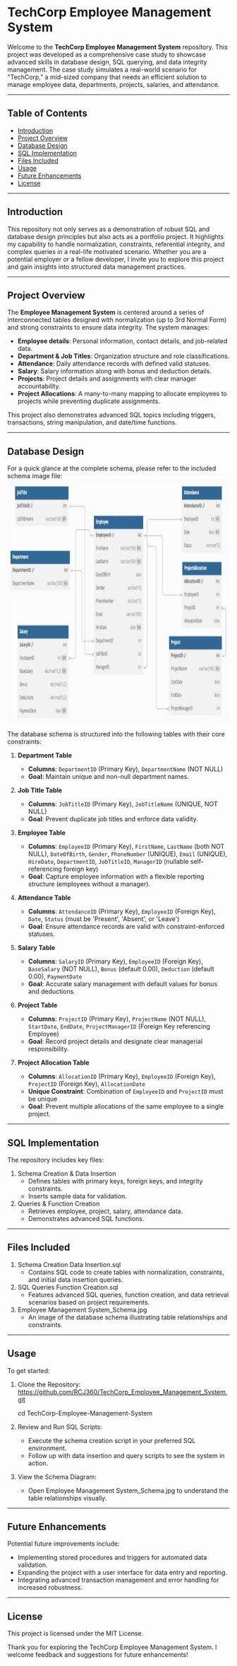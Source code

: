 # TechCorp Employee Management System

Welcome to the **TechCorp Employee Management System** repository. This project was developed as a comprehensive case study to showcase advanced skills in database design, SQL querying, and data integrity management. The case study simulates a real-world scenario for "TechCorp," a mid-sized company that needs an efficient solution to manage employee data, departments, projects, salaries, and attendance.

---
## Table of Contents

- [Introduction](#introduction)
- [Project Overview](#project-overview)
- [Database Design](#database-design)
- [SQL Implementation](#sql-implementation)
- [Files Included](#files-included)
- [Usage](#usage)
- [Future Enhancements](#future-enhancements)
- [License](#license)

---
## Introduction

This repository not only serves as a demonstration of robust SQL and database design principles but also acts as a portfolio project. It highlights my capability to handle normalization, constraints, referential integrity, and complex queries in a real-life motivated scenario. Whether you are a potential employer or a fellow developer, I invite you to explore this project and gain insights into structured data management practices.

---

## Project Overview

The **Employee Management System** is centered around a series of interconnected tables designed with normalization (up to 3rd Normal Form) and strong constraints to ensure data integrity. The system manages:

- **Employee details**: Personal information, contact details, and job-related data.
- **Department & Job Titles**: Organization structure and role classifications.
- **Attendance**: Daily attendance records with defined valid statuses.
- **Salary**: Salary information along with bonus and deduction details.
- **Projects**: Project details and assignments with clear manager accountability.
- **Project Allocations**: A many-to-many mapping to allocate employees to projects while preventing duplicate assignments.

This project also demonstrates advanced SQL topics including triggers, transactions, string manipulation, and date/time functions.

---

## Database Design

For a quick glance at the complete schema, please refer to the included schema image file: 
<img src='https://github.com/RCJ360/TechCorp_Employee_Management_System/blob/main/Employee%20Management%20System_Schema.jpg' width='1000' height = '550'>

The database schema is structured into the following tables with their core constraints:

1. **Department Table**  
   - **Columns**: `DepartmentID` (Primary Key), `DepartmentName` (NOT NULL)  
   - **Goal**: Maintain unique and non-null department names.

2. **Job Title Table**  
   - **Columns**: `JobTitleID` (Primary Key), `JobTitleName` (UNIQUE, NOT NULL)  
   - **Goal**: Prevent duplicate job titles and enforce data validity.

3. **Employee Table**  
   - **Columns**: `EmployeeID` (Primary Key), `FirstName`, `LastName` (both NOT NULL), `DateOfBirth`, `Gender`, `PhoneNumber` (UNIQUE), `Email` (UNIQUE), `HireDate`, `DepartmentID`, `JobTitleID`, `ManagerID` (nullable self-referencing foreign key)  
   - **Goal**: Capture employee information with a flexible reporting structure (employees without a manager).

4. **Attendance Table**  
   - **Columns**: `AttendanceID` (Primary Key), `EmployeeID` (Foreign Key), `Date`, `Status` (must be 'Present', 'Absent', or 'Leave')  
   - **Goal**: Ensure attendance records are valid with constraint-enforced statuses.

5. **Salary Table**  
   - **Columns**: `SalaryID` (Primary Key), `EmployeeID` (Foreign Key), `BaseSalary` (NOT NULL), `Bonus` (default 0.00), `Deduction` (default 0.00), `PaymentDate`  
   - **Goal**: Accurate salary management with default values for bonus and deductions.

6. **Project Table**  
   - **Columns**: `ProjectID` (Primary Key), `ProjectName` (NOT NULL), `StartDate`, `EndDate`, `ProjectManagerID` (Foreign Key referencing Employee)  
   - **Goal**: Record project details and designate clear managerial responsibility.

7. **Project Allocation Table**  
   - **Columns**: `AllocationID` (Primary Key), `EmployeeID` (Foreign Key), `ProjectID` (Foreign Key), `AllocationDate`  
   - **Unique Constraint**: Combination of `EmployeeID` and `ProjectID` must be unique  
   - **Goal**: Prevent multiple allocations of the same employee to a single project.
   
---

## SQL Implementation

The repository includes key files:
 1. Schema Creation & Data Insertion
    - Defines tables with primary keys, foreign keys, and integrity constraints.
    - Inserts sample data for validation.
 2. Queries & Function Creation
    - Retrieves employee, project, salary, attendance data.
    - Demonstrates advanced SQL functions.

---

## Files Included
1. Schema Creation Data Insertion.sql
   - Contains SQL code to create tables with normalization, constraints, and initial data insertion queries.
2. SQL Queries Function Creation.sql
   - Features advanced SQL queries, function creation, and data retrieval scenarios based on project requirements.
3. Employee Management System_Schema.jpg
   - An image of the database schema illustrating table relationships and constraints.

---

## Usage
To get started:
1. Clone the Repository:
   https://github.com/RCJ360/TechCorp_Employee_Management_System.git
   
   cd TechCorp-Employee-Management-System
3. Review and Run SQL Scripts:
   - Execute the schema creation script in your preferred SQL environment.
   - Follow up with data insertion and query scripts to see the system in action.
3. View the Schema Diagram:
   - Open Employee Management System_Schema.jpg to understand the table relationships visually.

---
## Future Enhancements
Potential future improvements include:
 - Implementing stored procedures and triggers for automated data validation.
 - Expanding the project with a user interface for data entry and reporting.
 - Integrating advanced transaction management and error handling for increased robustness.

---

## License
This project is licensed under the MIT License.

Thank you for exploring the TechCorp Employee Management System. I welcome feedback and suggestions for future enhancements!
